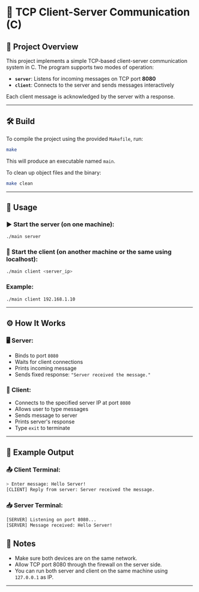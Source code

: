 # 🧩 TCP Client-Server Communication (C)

## 📌 Project Overview

This project implements a simple TCP-based client-server communication system in C. The program supports two modes of operation:

- **`server`**: Listens for incoming messages on TCP port **8080**  
- **`client`**: Connects to the server and sends messages interactively  

Each client message is acknowledged by the server with a response.

---

## 🛠️ Build

To compile the project using the provided `Makefile`, run:

```bash
make
```

This will produce an executable named `main`.

To clean up object files and the binary:

```bash
make clean
```

---

## 🧪 Usage

### ▶️ Start the server (on one machine):

```bash
./main server
```

### 📨 Start the client (on another machine or the same using localhost):

```bash
./main client <server_ip>
```

### Example:

```bash
./main client 192.168.1.10
```

---

## ⚙️ How It Works

### 🖥️ Server:

- Binds to port `8080`
- Waits for client connections
- Prints incoming message
- Sends fixed response: `"Server received the message."`

### 💬 Client:

- Connects to the specified server IP at port `8080`
- Allows user to type messages
- Sends message to server
- Prints server's response
- Type `exit` to terminate

---

## 🧾 Example Output

### 📤 Client Terminal:

```bash
> Enter message: Hello Server!
[CLIENT] Reply from server: Server received the message.
```

### 📥 Server Terminal:

```bash
[SERVER] Listening on port 8080...
[SERVER] Message received: Hello Server!
```

## 📌 Notes

- Make sure both devices are on the same network.
- Allow TCP port 8080 through the firewall on the server side.
- You can run both server and client on the same machine using `127.0.0.1` as IP.

---
